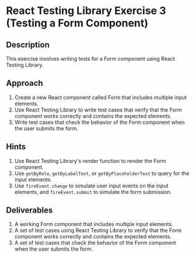 # React Testing Library Exercise 3 (Testing a Form Component)

## Description

This exercise involves writing tests for a Form component using React Testing Library.

## Approach

1. Create a new React component called Form that includes multiple input elements.
2. Use React Testing Library to write test cases that verify that the Form component works correctly and contains the expected elements.
3. Write test cases that check the behavior of the Form component when the user submits the form.

## Hints

1. Use React Testing Library's render function to render the Form component.
2. Use `getByRole`, `getByLabelText`, or `getByPlaceholderText` to query for the input elements.
3. Use `fireEvent.change` to simulate user input events on the input elements, and `fireEvent.submit` to simulate the form submission.

## Deliverables

1. A working Form component that includes multiple input elements.
2. A set of test cases using React Testing Library to verify that the Form component works correctly and contains the expected elements.
3. A set of test cases that check the behavior of the Form component when the user submits the form.